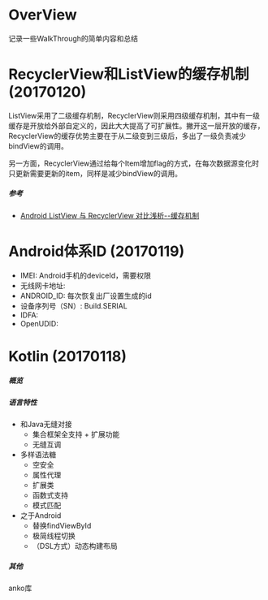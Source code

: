 # OverView

记录一些WalkThrough的简单内容和总结

# RecyclerView和ListView的缓存机制 (20170120)
ListView采用了二级缓存机制，RecyclerView则采用四级缓存机制，其中有一级缓存是开放给外部自定义的，因此大大提高了可扩展性。撇开这一层开放的缓存，RecyclerView的缓存优势主要在于从二级变到三级后，多出了一级负责减少bindView的调用。

另一方面，RecyclerView通过给每个Item增加flag的方式，在每次数据源变化时只更新需要更新的item，同样是减少bindView的调用。

##### 参考
- [Android ListView 与 RecyclerView 对比浅析--缓存机制](http://mp.weixin.qq.com/s?__biz=MzA3NTYzODYzMg==&mid=2653578065&idx=2&sn=25e64a8bb7b5934cf0ce2e49549a80d6&chksm=84b3b156b3c43840061c28869671da915a25cf3be54891f040a3532e1bb17f9d32e244b79e3f&scene=21#wechat_redirect)

# Android体系ID (20170119)
* IMEI: Android手机的deviceId，需要权限
* 无线网卡地址: 
* ANDROID_ID: 每次恢复出厂设置生成的id
* 设备序列号（SN）: Build.SERIAL
* IDFA:
* OpenUDID:

# Kotlin (20170118)
##### 概览

##### 语言特性

* 和Java无缝对接
  * 集合框架全支持 + 扩展功能
  * 无缝互调
* 多样语法糖
  * 空安全
  * 属性代理
  * 扩展类
  * 函数式支持
  * 模式匹配
* 之于Android
  * 替换findViewById
  * 极简线程切换
  * （DSL方式）动态构建布局

##### 其他

anko库

